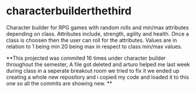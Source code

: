 # characterbuilderthethird
Character builder for RPG games with random rolls and min/max attributes depending on class. Attributes include, strength, agility and health. Once a class is choosen then the user can roll for the attributes. Values are in relation to 1 being min 20 being max in respect to class min/max values.

**This projected was commited 16 times under character builder throughout the semester,
A file got deleted and arturo helped me last week during class in a seperate breakout room we tried to fix it we ended up creating a whole new repository and i copied my code and loaded it to this one so all the commits are showing new.  **
